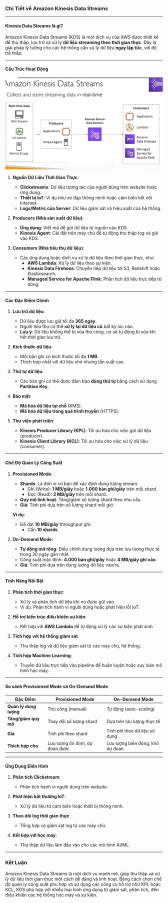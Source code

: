 ### **Chi Tiết về Amazon Kinesis Data Streams**

---

#### **Kinesis Data Streams là gì?**

Amazon Kinesis Data Streams (KDS) là một dịch vụ của AWS được thiết kế để thu thập, lưu trữ và xử lý **dữ liệu streaming theo thời gian thực**. Đây là giải pháp lý tưởng cho các hệ thống cần xử lý dữ liệu **ngay lập tức**, với độ trễ thấp.

---

#### **Cấu Trúc Hoạt Động**

![alt text](image/kinesis.png)

1. **Nguồn Dữ Liệu Thời Gian Thực**:

   - **Clickstreams**: Dữ liệu tương tác của người dùng trên website hoặc ứng dụng.
   - **Thiết bị IoT**: Ví dụ như xe đạp thông minh hoặc cảm biến kết nối Internet.
   - **Logs/Metric của Server**: Dữ liệu giám sát và hiệu suất của hệ thống.

2. **Producers (Nhà sản xuất dữ liệu)**:

   - **Ứng dụng**: Viết mã để gửi dữ liệu từ nguồn vào KDS.
   - **Kinesis Agent**: Cài đặt trên máy chủ để tự động thu thập log và gửi vào KDS.

3. **Consumers (Nhà tiêu thụ dữ liệu)**:
   - Các ứng dụng hoặc dịch vụ xử lý dữ liệu theo thời gian thực, như:
     - **AWS Lambda**: Xử lý dữ liệu theo sự kiện.
     - **Kinesis Data Firehose**: Chuyển tiếp dữ liệu tới S3, Redshift hoặc Elasticsearch.
     - **Managed Service for Apache Flink**: Phân tích dữ liệu trực tiếp từ dòng.

---

#### **Các Đặc Điểm Chính**

1. **Lưu trữ dữ liệu**:

   - Dữ liệu được lưu giữ tối đa **365 ngày**.
   - Người tiêu thụ có thể **xử lý lại dữ liệu cũ** bất kỳ lúc nào.
   - **Lưu ý**: Dữ liệu không thể bị xóa thủ công, nó sẽ tự động bị xóa khi hết thời gian lưu trữ.

2. **Kích thước dữ liệu**:

   - Mỗi bản ghi có kích thước tối đa **1 MB**.
   - Thích hợp nhất với dữ liệu nhỏ nhưng tần suất cao.

3. **Thứ tự dữ liệu**:

   - Các bản ghi có thể được đảm bảo **đúng thứ tự** bằng cách sử dụng **Partition Key**.

4. **Bảo mật**:

   - **Mã hóa dữ liệu tại chỗ** (KMS).
   - **Mã hóa dữ liệu trong quá trình truyền** (HTTPS).

5. **Thư viện phát triển**:
   - **Kinesis Producer Library (KPL)**: Tối ưu hóa cho việc gửi dữ liệu (producer).
   - **Kinesis Client Library (KCL)**: Tối ưu hóa cho việc xử lý dữ liệu (consumer).

---

#### **Chế Độ Quản Lý Công Suất**

1. **Provisioned Mode**:

   - **Shards**: Là đơn vị cơ bản để xác định dung lượng stream.
     - Ghi (Write): **1 MB/giây** hoặc **1.000 bản ghi/giây** trên mỗi shard.
     - Đọc (Read): **2 MB/giây** trên mỗi shard.
   - **Quy mô linh hoạt**: Tăng/giảm số lượng shard theo nhu cầu.
   - **Giá**: Tính phí dựa trên số lượng shard mỗi giờ.

   **Ví dụ**:

   - Để đạt **10 MB/giây** throughput ghi:
     - Cần **10 shards**.

2. **On-Demand Mode**:
   - **Tự động mở rộng**: Điều chỉnh dung lượng dựa trên lưu lượng thực tế trong 30 ngày gần nhất.
   - Công suất mặc định: **4.000 bản ghi/giây** hoặc **4 MB/giây ghi vào**.
   - **Giá**: Tính phí dựa trên dung lượng dữ liệu vào/ra.

---

#### **Tính Năng Nổi Bật**

1. **Phân tích thời gian thực**:

   - Xử lý và phân tích dữ liệu khi nó được gửi vào.
   - Ví dụ: Phân tích hành vi người dùng hoặc phát hiện lỗi IoT.

2. **Hỗ trợ kiến trúc điều khiển sự kiện**:

   - Kết hợp với **AWS Lambda** để tự động xử lý các sự kiện phát sinh.

3. **Tích hợp với hệ thống giám sát**:

   - Thu thập log và dữ liệu giám sát từ các máy chủ, hệ thống.

4. **Tích hợp Machine Learning**:
   - Truyền dữ liệu trực tiếp vào pipeline để huấn luyện hoặc suy luận mô hình học máy.

---

#### **So sánh Provisioned Mode và On-Demand Mode**

| **Đặc Điểm**           | **Provisioned Mode**            | **On-Demand Mode**               |
| ---------------------- | ------------------------------- | -------------------------------- |
| **Quản lý dung lượng** | Thủ công (manual)               | Tự động (auto-scaling)           |
| **Tăng/giảm quy mô**   | Thay đổi số lượng shard         | Dựa trên lưu lượng thực tế       |
| **Giá**                | Tính phí theo shard             | Tính phí theo dữ liệu sử dụng    |
| **Thích hợp cho**      | Lưu lượng ổn định, dự đoán được | Lưu lượng biến động, khó dự đoán |

---

#### **Ứng Dụng Điển Hình**

1. **Phân tích Clickstream**:

   - Phân tích hành vi người dùng trên website.

2. **Phát hiện bất thường IoT**:

   - Xử lý dữ liệu từ cảm biến hoặc thiết bị thông minh.

3. **Theo dõi log thời gian thực**:

   - Tổng hợp và giám sát log từ các máy chủ.

4. **Kết hợp với học máy**:
   - Thu thập dữ liệu làm đầu vào cho các mô hình AI/ML.

---

### **Kết Luận**

Amazon Kinesis Data Streams là một dịch vụ mạnh mẽ, giúp thu thập và xử lý dữ liệu thời gian thực một cách dễ dàng và linh hoạt. Bằng cách chọn chế độ quản lý công suất phù hợp và sử dụng các công cụ hỗ trợ như KPL hoặc KCL, KDS phù hợp với nhiều loại hình ứng dụng từ giám sát, phân tích, đến điều khiển các hệ thống học máy và sự kiện.
